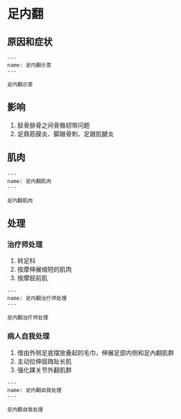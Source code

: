 # 足内翻

## 原因和症状

```{figure} /_static/img/2022-02-02-21-28-34.png
---
name: 足内翻示意
---

足内翻示意
```

## 影响

1. 胫骨腓骨之间骨骼韧带问题
2. 足鼎筋膜炎、脚跟骨刺、足跟肌腱炎

## 肌肉

```{figure} /_static/img/2022-02-02-21-30-04.png
---
name: 足内翻肌肉
---

足内翻肌肉
```

## 处理

### 治疗师处理

1. 转足科
2. 按摩伸展缩短的肌肉
3. 按摩胫前肌

```{figure} /_static/img/2022-02-02-21-30-47.png
---
name: 足内翻治疗师处理
---

足内翻治疗师处理
```

### 病人自我处理

1. 借由外侧足底摆放叠起的毛巾，伸展足部内侧和足內翻肌群
2. 主动拉伸屈踇趾长肌
3. 强化踝关节外翻肌群

```{figure} /_static/img/2022-02-02-21-33-18.png
---
name: 足内翻自我处理
---

足内翻自我处理
```